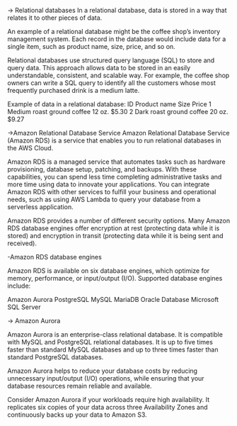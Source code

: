 -> Relational databases
In a relational database, data is stored in a way that relates it to other pieces of data. 

An example of a relational database might be the coffee shop’s inventory management system. Each record in the database would include data for a single item, such as product name, size, price, and so on.

Relational databases use structured query language (SQL) to store and query data. This approach allows data to be stored in an easily understandable, consistent, and scalable way. For example, the coffee shop owners can write a SQL query to identify all the customers whose most frequently purchased drink is a medium latte.

Example of data in a relational database:
ID	        Product name	     Size	Price
1	Medium roast ground coffee	12 oz.	$5.30
2	Dark roast ground coffee	20 oz.	$9.27

->Amazon Relational Database Service
Amazon Relational Database Service (Amazon RDS) is a service that enables you to run relational databases in the AWS Cloud.

Amazon RDS is a managed service that automates tasks such as hardware provisioning, database setup, patching, and backups. With these capabilities, you can spend less time completing administrative tasks and more time using data to innovate your applications. You can integrate Amazon RDS with other services to fulfill your business and operational needs, such as using AWS Lambda to query your database from a serverless application.

Amazon RDS provides a number of different security options. Many Amazon RDS database engines offer encryption at rest (protecting data while it is stored) and encryption in transit (protecting data while it is being sent and received).

-Amazon RDS database engines

Amazon RDS is available on six database engines, which optimize for memory, performance, or input/output (I/O). Supported database engines include:

Amazon Aurora
PostgreSQL
MySQL
MariaDB
Oracle Database
Microsoft SQL Server


-> Amazon Aurora

Amazon Aurora is an enterprise-class relational database. It is compatible with MySQL and PostgreSQL relational databases. It is up to five times faster than standard MySQL databases and up to three times faster than standard PostgreSQL databases.

Amazon Aurora helps to reduce your database costs by reducing unnecessary input/output (I/O) operations, while ensuring that your database resources remain reliable and available. 

Consider Amazon Aurora if your workloads require high availability. It replicates six copies of your data across three Availability Zones and continuously backs up your data to Amazon S3.